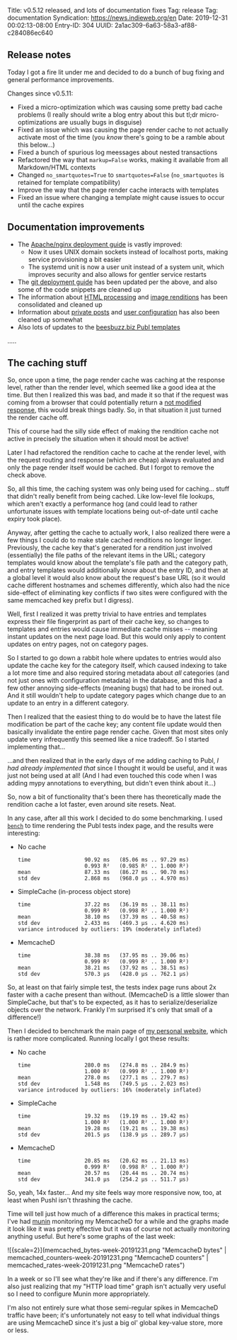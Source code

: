 Title: v0.5.12 released, and lots of documentation fixes
Tag: release
Tag: documentation
Syndication: https://news.indieweb.org/en
Date: 2019-12-31 00:02:13-08:00
Entry-ID: 304
UUID: 2a1ac309-6a63-58a3-af88-c284086ec640

## Release notes

Today I got a fire lit under me and decided to do a bunch of bug fixing and general performance improvements.

Changes since v0.5.11:

* Fixed a micro-optimization which was causing some pretty bad cache problems (I really should write a blog entry about this but tl;dr micro-optimizations are usually bugs in disguise)
* Fixed an issue which was causing the page render cache to not actually activate most of the time (you *know* there's going to be a ramble about this below...)
* Fixed a bunch of spurious log meessages about nested transactions
* Refactored the way that `markup=False` works, making it available from all Markdown/HTML contexts
* Changed `no_smartquotes=True` to `smartquotes=False` (`no_smartquotes` is retained for template compatibility)
* Improve the way that the page render cache interacts with templates
* Fixed an issue where changing a template might cause issues to occur until the cache expires

## Documentation improvements

* The [Apache/nginx deployment guide](1278) is vastly improved:
    * Now it uses UNIX domain sockets instead of localhost ports, making service provisioning a bit easier
    * The systemd unit is now a user unit instead of a system unit, which improves security and also allows for gentler service restarts
* The [git deployment guide](441) has been updated per the above, and also some of the code snippets are cleaned up
* The information about [HTML processing](/html-processing) and [image renditions](/image-renditions) has been consolidated and cleaned up
* Information about [private posts](706) and [user configuration](1341) has also been cleaned up somewhat
* Also lots of updates to the [beesbuzz.biz Publ templates](https://github.com/PlaidWeb/Publ-templates-beesbuzz.biz/)

.....

## The caching stuff

So, once upon a time, the page render cache was caching at the response level, rather than the render level, which seemed like a good idea at the time. But then I realized this was bad, and made it so that if the request was coming from a browser that could potentially return a [not modified response](https://httpstatuses.com/304), this would break things badly. So, in that situation it just turned the render cache off.

This of course had the silly side effect of making the rendition cache not active in precisely the situation when it should most be active!

Later I had refactored the rendition cache to cache at the render level, with the request routing and response (which are cheap) always evaluated and only the page render itself would be cached. But I forgot to remove the check above.

So, all this time, the caching system was only being used for caching... stuff that didn't really benefit from being cached. Like low-level file lookups, which aren't exactly a performance hog (and could lead to rather unfortunate issues with template locations being out-of-date until cache expiry took place).

Anyway, after getting the cache to actually work, I also realized there were a few things I could do to make stale cached renditions no longer linger. Previously, the cache key that's generated for a rendition just involved (essentially) the file paths of the relevant items in the URL; category templates would know about the template's file path and the category path, and entry templates would additionally know about the entry ID, and then at a global level it would also know about the request's base URL (so it would cache different hostnames and schemes differently, which also had the nice side-effect of eliminating key conflicts if two sites were configured with the same memcached key prefix but I digress).

Well, first I realized it was pretty trivial to have entries and templates express their file fingerprint as part of their cache key, so changes to templates and entries would cause immediate cache misses -- meaning instant updates on the next page load. But this would only apply to content updates on entry pages, not on category pages.

So I started to go down a rabbit hole where updates to entries would also update the cache key for the category itself, which caused indexing to take a lot more time and also required storing metadata about *all* categories (and not just ones with configuration metadata) in the database, and this had a few other annoying side-effects (meaning bugs) that had to be ironed out. And it still wouldn't help to update category pages which change due to an update to an entry in a different category.

Then I realized that the easiest thing to do would be to have the latest file modification be part of the cache key; any content file update would then basically invalidate the entire page render cache. Given that most sites only update very infrequently this seemed like a nice tradeoff. So I started implementing that...

...and then realized that in the early days of me adding caching to Publ, *I had already implemented that* since I thought it would be useful, and it was just not being used at all! (And I had even touched this code when I was adding mypy annotations to everything, but didn't even think about it...)

So, now a bit of functionality that's been there has theoretically made the rendition cache a lot faster, even around site resets. Neat.

In any case, after all this work I decided to do some benchmarking. I used [`bench`](https://github.com/Gabriel439/bench) to time rendering the Publ tests index page, and the results were interesting:

* No cache

    ```
    time                 90.92 ms   (85.06 ms .. 97.29 ms)
                         0.993 R²   (0.985 R² .. 1.000 R²)
    mean                 87.33 ms   (86.27 ms .. 90.70 ms)
    std dev              2.868 ms   (968.0 μs .. 4.970 ms)
    ```

* SimpleCache (in-process object store)

    ```
    time                 37.22 ms   (36.19 ms .. 38.11 ms)
                         0.999 R²   (0.998 R² .. 1.000 R²)
    mean                 38.10 ms   (37.39 ms .. 40.58 ms)
    std dev              2.433 ms   (469.3 μs .. 4.620 ms)
    variance introduced by outliers: 19% (moderately inflated)
    ```

* MemcacheD

    ```
    time                 38.38 ms   (37.95 ms .. 39.06 ms)
                         0.999 R²   (0.999 R² .. 1.000 R²)
    mean                 38.21 ms   (37.92 ms .. 38.51 ms)
    std dev              570.3 μs   (428.0 μs .. 762.1 μs)
    ```

So, at least on that fairly simple test, the tests index page runs about 2x faster with a cache present than without. (MemcacheD is a little slower than SimpleCache, but that's to be expected, as it has to serialize/deserialize objects over the network. Frankly I'm surprised it's only that small of a difference!)

Then I decided to benchmark the main page of [my personal website](https://beesbuzz.biz/), which is rather more complicated. Running locally I got these results:

* No cache

    ```
    time                 280.0 ms   (274.8 ms .. 284.9 ms)
                         1.000 R²   (0.999 R² .. 1.000 R²)
    mean                 278.0 ms   (277.1 ms .. 279.7 ms)
    std dev              1.548 ms   (749.5 μs .. 2.023 ms)
    variance introduced by outliers: 16% (moderately inflated)
    ```

* SimpleCache

    ```
    time                 19.32 ms   (19.19 ms .. 19.42 ms)
                         1.000 R²   (1.000 R² .. 1.000 R²)
    mean                 19.28 ms   (19.21 ms .. 19.38 ms)
    std dev              201.5 μs   (138.9 μs .. 289.7 μs)
    ```

* MemcacheD

    ```
    time                 20.85 ms   (20.62 ms .. 21.13 ms)
                         0.999 R²   (0.998 R² .. 1.000 R²)
    mean                 20.57 ms   (20.44 ms .. 20.74 ms)
    std dev              341.0 μs   (254.2 μs .. 511.7 μs)
    ```

So, yeah, 14x faster... And my site feels way more responsive now, too, at least when Pushl isn't thrashing the cache.

Time will tell just how much of a difference this makes in practical terms; I've had [munin](http://munin-monitoring.org/) monitoring my MemcacheD for a while and the graphs made it look like it was pretty effective but it was of course not actually monitoring anything useful. But here's some graphs of the last week:

![{scale=2}](memcached_bytes-week-20191231.png "MemcacheD bytes"
| memcached_counters-week-20191231.png "MemcacheD counters"
| memcached_rates-week-20191231.png "MemcacheD rates")

In a week or so I'll see what they're like and if there's any difference. I'm also just realizing that my "HTTP load time" graph isn't actually very useful so I need to configure Munin more appropriately.

I'm also not entirely sure what those semi-regular spikes in MemcacheD traffic have been; it's unfortunately not easy to tell what individual things are using MemcacheD since it's just a big ol' global key-value store, more or less.

